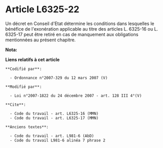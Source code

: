 # Article L6325-22

Un décret en Conseil d'Etat détermine les conditions dans lesquelles le bénéfice de l'exonération applicable au titre des
articles L. 6325-16 ou L. 6325-17 peut être retiré en cas de manquement aux obligations mentionnées au présent chapitre.

**Nota:**



**Liens relatifs à cet article**

	**Codifié par**:

	  - Ordonnance n°2007-329 du 12 mars 2007 (V)

	**Modifié par**:

	  - Loi n°2007-1822 du 24 décembre 2007 - art. 128 III 4°(V)

	**Cite**:

	  - Code du travail - art. L6325-16 (MMN)
	  - Code du travail - art. L6325-17 (MMN)

	**Anciens textes**:

	  - Code du travail - art. L981-6 (AbD)
	  - Code du travail L981-6 alinéa 7 phrase 2
